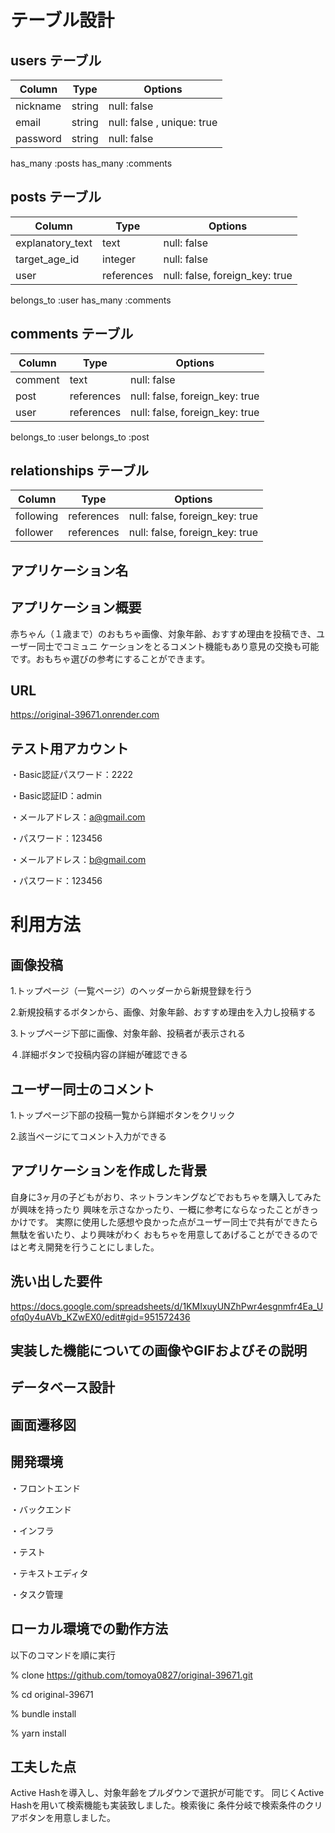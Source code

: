# テーブル設計

## users テーブル

| Column             | Type   | Options                     |
| ------------------ | ------ | --------------------------- |
| nickname           | string | null: false                 |
| email              | string | null: false , unique: true  |
| password           | string | null: false                 |

has_many :posts
has_many :comments

## posts テーブル

| Column               | Type       | Options                       |
| -------------------- | ---------- | ----------------------------- |
| explanatory_text     | text       | null: false                   |
| target_age_id        | integer    | null: false                   |
| user                 | references | null: false, foreign_key: true|

belongs_to :user
has_many :comments

## comments テーブル

| Column       | Type         | Options                        |
| ------------ | ------------ | ------------------------------ |
| comment      | text         | null: false                    |
| post         | references   | null: false, foreign_key: true |
| user         | references   | null: false, foreign_key: true |

belongs_to :user
belongs_to :post

## relationships テーブル

| Column       | Type         | Options                        |
| ------------ | ------------ | ------------------------------ |
| following    | references   | null: false, foreign_key: true |
| follower     | references   | null: false, foreign_key: true |


## アプリケーション名


## アプリケーション概要
赤ちゃん（１歳まで）のおもちゃ画像、対象年齢、おすすめ理由を投稿でき、ユーザー同士でコミュニ
ケーションをとるコメント機能もあり意見の交換も可能です。おもちゃ選びの参考にすることができます。

## URL
https://original-39671.onrender.com

## テスト用アカウント
・Basic認証パスワード：2222

・Basic認証ID：admin

・メールアドレス：a@gmail.com

・パスワード：123456

・メールアドレス：b@gmail.com

・パスワード：123456

# 利用方法

## 画像投稿
1.トップページ（一覧ページ）のヘッダーから新規登録を行う

2.新規投稿するボタンから、画像、対象年齢、おすすめ理由を入力し投稿する

3.トップページ下部に画像、対象年齢、投稿者が表示される

４.詳細ボタンで投稿内容の詳細が確認できる

## ユーザー同士のコメント
1.トップページ下部の投稿一覧から詳細ボタンをクリック

2.該当ページにてコメント入力ができる

## アプリケーションを作成した背景
自身に3ヶ月の子どもがおり、ネットランキングなどでおもちゃを購入してみたが興味を持ったり
興味を示さなかったり、一概に参考にならなったことがきっかけです。
実際に使用した感想や良かった点がユーザー同士で共有ができたら無駄を省いたり、より興味がわく
おもちゃを用意してあげることができるのではと考え開発を行うことにしました。

## 洗い出した要件
https://docs.google.com/spreadsheets/d/1KMIxuyUNZhPwr4esgnmfr4Ea_Uofq0y4uAVb_KZwEX0/edit#gid=951572436

## 実装した機能についての画像やGIFおよびその説明

## データベース設計

## 画面遷移図	

## 開発環境
・フロントエンド

・バックエンド

・インフラ

・テスト

・テキストエディタ

・タスク管理

## ローカル環境での動作方法
以下のコマンドを順に実行

% clone https://github.com/tomoya0827/original-39671.git

% cd original-39671

% bundle install

% yarn install

## 工夫した点
Active Hashを導入し、対象年齢をプルダウンで選択が可能です。
同じくActive Hashを用いて検索機能も実装致しました。検索後に
条件分岐で検索条件のクリアボタンを用意しました。